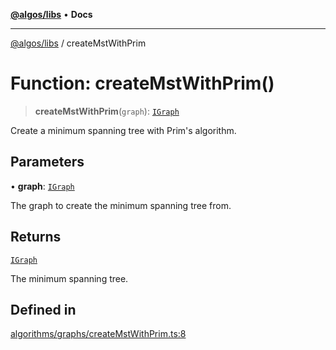 [**@algos/libs**](../README.md) • **Docs**

***

[@algos/libs](../globals.md) / createMstWithPrim

# Function: createMstWithPrim()

> **createMstWithPrim**(`graph`): [`IGraph`](../interfaces/IGraph.md)

Create a minimum spanning tree with Prim's algorithm.

## Parameters

• **graph**: [`IGraph`](../interfaces/IGraph.md)

The graph to create the minimum spanning tree from.

## Returns

[`IGraph`](../interfaces/IGraph.md)

The minimum spanning tree.

## Defined in

[algorithms/graphs/createMstWithPrim.ts:8](https://bitbucket.org/vladbasin/algos/src/5a7ff036d2baf511556b0e58f1b60a1888b2ff2f/libs/algos/src/lib/algorithms/graphs/createMstWithPrim.ts#lines-8)
